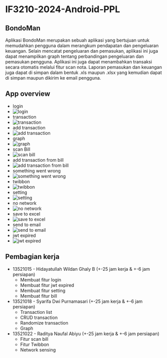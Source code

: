 # IF3210-2024-Android-PPL



## BondoMan
Aplikasi BondoMan merupakan sebuah aplikasi yang bertujuan untuk memudahkan pengguna dalam merangkum pendapatan dan pengeluaran keuangan. Selain mencatat pengeluaran dan pemasukan, aplikasi ini juga dapat menampilkan graph tentang perbandingan pengeluaran dan pemasukan pengguna. Aplikasi ini juga dapat menambahkan transaksi secara otomatis melalui fitur scan nota. Laporan pemasukan dan keuangan juga dapat di simpan dalam bentuk .xls maupun .xlsx yang kemudian dapat di simpan maupun dikirim ke email pengguna.


## App overview
- login 
- ![login](screenshot/login.jpg)
  <!-- add login image from screenshot folder -->
- transaction 
- ![transaction](screenshot/transactionlist.jpg)
- add transaction 
- ![add transaction](screenshot/addTransaction.jpg)
- graph 
- ![graph](screenshot/graph.jpg)
- scan Bill 
- ![scan bill](screenshot/scan.jpg)
- add transaction from bill 
- ![add transaction from bill](screenshot/saveItemFromBill.jpg)
- something went wrong 
- ![something went wrong](screenshot/somethingWentWrong.jpg)
- twibbon 
- ![twibbon](screenshot/twibbongede.jpg)
- setting 
- ![setting](screenshot/setting.jpg)
- no network 
- ![no network](screenshot/networkSensing.jpg)
- save to excel 
- ![save to excel](screenshot/fileSaved.jpg)
- send to email 
- ![send to email](screenshot/email.jpg)
- jwt expired 
- ![jwt expired](screenshot/Expired.jpg)

## Pembagian kerja 
- 13521015 - Hidayatullah Wildan Ghaly B (+-25 jam kerja & +-6 jam persiapan)
  - Membuat fitur login
  - Membuat fitur jwt expired
  - Membuat fitur setting
  - Membuat fitur bill
- 13521018 -  Syarifa Dwi Purnamasari (+-25 jam kerja & +-6 jam persiapan)
  - Transaction list
  - CRUD transaction
  - Randomize transaction
  - Graph
- 13521022 - Raditya Naufal Abiyu (+-25 jam kerja & +-6 jam persiapan)
  - Fitur scan bill
  - Fitur Twibbon
  - Network sensing
